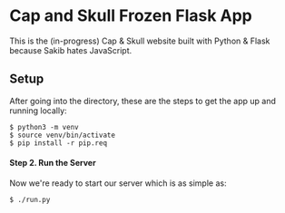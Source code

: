 # Cap and Skull Frozen Flask App

This is the (in-progress) Cap & Skull website built with Python & Flask because Sakib hates JavaScript.

## Setup

After going into the directory, these are the steps to get the app up and running locally:

```
$ python3 -m venv
$ source venv/bin/activate
$ pip install -r pip.req
```

#### Step 2. Run the Server

Now we're ready to start our server which is as simple as:

```
$ ./run.py
```
